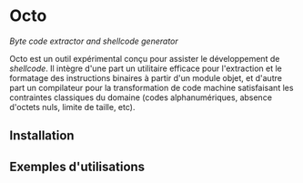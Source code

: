 # Octo

*Byte code extractor and shellcode generator*

<!-- French -->

Octo est un outil expérimental conçu pour assister le développement de *shellcode*. Il intègre d'une part un utilitaire efficace pour l'extraction et le formatage des instructions binaires à partir d'un module objet, et d'autre part un compilateur pour la transformation de code machine satisfaisant les contraintes classiques du domaine (codes alphanumériques, absence d'octets nuls, limite de taille, etc).

## Installation

## Exemples d'utilisations

<!-- English -->

<!-- ## What is Octo ? -->


<!-- Octo is an experimental tool designed to help in the development of *shellcodes*. It features an efficient utility to extract and format assembly code ready to be injected as well as a compiler capable of transforming a given assembly program to satisfy classical constraints of the domain (alphanumerical opcodes, no null bytes...)

## Why Octo ?

This project is born from the observation that there is no "easy to use" tools to extract the pay

## State of the project

 -->
